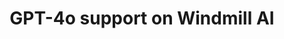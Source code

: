 ---
slug: windmill-ai-gpt-4o
version: v1.338.0
title: GPT-4o support on Windmill AI
tags: ['Windmill AI']
image: ./enable_autopilot.png
description: Windmill AI has been upgrading from GPT 4 and GPT-3.5-turbo to GPT-4o
features:
  [
    'Faster execution.',
    'You do not need to change your existing OpenAI resource.'
  ]
docs: /docs/core_concepts/ai_generation
---